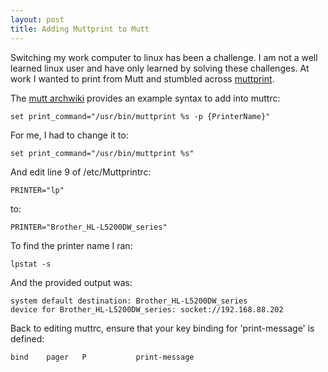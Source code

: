 ```yaml
---
layout: post
title: Adding Muttprint to Mutt 
---
```


Switching my work computer to linux has been a challenge.  I am not a well learned linux user and have only learned by solving these challenges.  At work I wanted to print from Mutt and stumbled across [muttprint](https://aur.archlinux.org/packages/muttprint/).

The [mutt archwiki](https://wiki.archlinux.org/index.php/mutt) provides an example syntax to add into muttrc:

```
set print_command="/usr/bin/muttprint %s -p {PrinterName}"
```

For me, I had to change it to:

```
set print_command="/usr/bin/muttprint %s"
```

And edit line 9 of /etc/Muttprintrc:

```
PRINTER="lp"
```

to:
```
PRINTER="Brother_HL-L5200DW_series"
```

To find the printer name I ran:

```
lpstat -s
```

And the provided output was:

```
system default destination: Brother_HL-L5200DW_series
device for Brother_HL-L5200DW_series: socket://192.168.88.202
```

Back to editing muttrc, ensure that your key binding for 'print-message' is defined:

```
bind    pager   P           print-message
```
